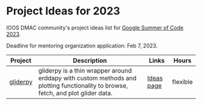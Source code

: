 # Project Ideas for 2023

IOOS DMAC community's project ideas list for [Google Summer of Code 2023](https://summerofcode.withgoogle.com/programs/2023).

Deadline for mentoring organization application: Feb 7, 2023.

|**Project** |**Description**|**Links**| **Hours** |
|------------|---------------|---------|-----------|
|[gliderpy](https://github.com/ioos/gliderpy) | gliderpy is a thin wrapper around erddapy with custom methods and plotting functionality to browse, fetch, and plot glider data. | [Ideas page](https://github.com/ioos/gliderpy/issues/61) | flexible |
